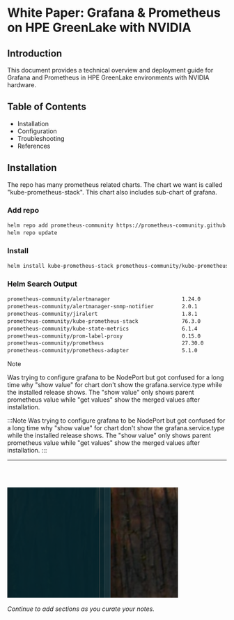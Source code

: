 # White Paper: Grafana & Prometheus on HPE GreenLake with NVIDIA

## Introduction
This document provides a technical overview and deployment guide for Grafana and Prometheus in HPE GreenLake environments with NVIDIA hardware.

## Table of Contents
- Installation
- Configuration
- Troubleshooting
- References


## Installation

The repo has many prometheus related charts. The chart we want is called "kube-prometheus-stack". This chart also includes sub-chart of grafana.

### Add repo
```sh
helm repo add prometheus-community https://prometheus-community.github.io/helm-charts
helm repo update
```



### Install
```sh
helm install kube-prometheus-stack prometheus-community/kube-prometheus-stack --namespace monitoring --create-namespace
```


### Helm Search Output
```sh
prometheus-community/alertmanager                       1.24.0          v0.28.1         The Alertmanager handles alerts sent by client ...
prometheus-community/alertmanager-snmp-notifier         2.0.1           v2.0.0          The SNMP Notifier handles alerts coming from Pr...
prometheus-community/jiralert                           1.8.1           v1.3.0          A Helm chart for Kubernetes to install jiralert
prometheus-community/kube-prometheus-stack              76.3.0          v0.84.1         kube-prometheus-stack collects Kubernetes manif...
prometheus-community/kube-state-metrics                 6.1.4           2.16.0          Install kube-state-metrics to generate and expo...
prometheus-community/prom-label-proxy                   0.15.0          v0.12.0         A proxy that enforces a given label in a given ...
prometheus-community/prometheus                         27.30.0         v3.5.0          Prometheus is a monitoring system and time seri...
prometheus-community/prometheus-adapter                 5.1.0           v0.12.0         A Helm chart for k8s prometheus adapter
```




> [!Note]
> Was trying to configure grafana to be NodePort but got confused for a long time why "show value" for chart don't show the grafana.service.type while the installed release shows. The "show value" only shows parent prometheus value while "get values" show the merged values after installation.

:::Note
Was trying to configure grafana to be NodePort but got confused for a long time why "show value" for chart don't show the grafana.service.type while the installed release shows. The "show value" only shows parent prometheus value while "get values" show the merged values after installation.
:::


---
<br>
<br>


![alt text](images/image-2.png)


*Continue to add sections as you curate your notes.*

